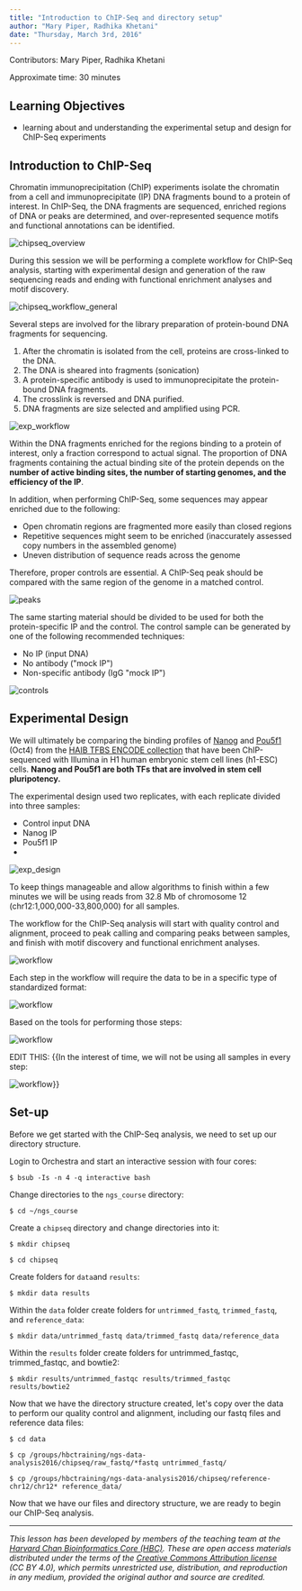 ```yaml
---
title: "Introduction to ChIP-Seq and directory setup"
author: "Mary Piper, Radhika Khetani"
date: "Thursday, March 3rd, 2016"
---
```


Contributors: Mary Piper, Radhika Khetani

Approximate time: 30 minutes

## Learning Objectives

* learning about and understanding the experimental setup and design for ChIP-Seq experiments


## Introduction to ChIP-Seq
Chromatin immunoprecipitation (ChIP) experiments isolate the chromatin from a cell and immunoprecipitate (IP) DNA fragments bound to a protein of interest. In ChIP-Seq, the DNA fragments are sequenced, enriched regions of DNA or peaks are determined, and over-represented sequence motifs and functional annotations can be identified. 

![chipseq_overview](../img/chipseq_overall.png)

During this session we will be performing a complete workflow for ChIP-Seq analysis, starting with experimental design and generation of the raw sequencing reads and ending with functional enrichment analyses and motif discovery.

![chipseq_workflow_general](../img/chipseq_workflow_general.png)

Several steps are involved for the library preparation of protein-bound DNA fragments for sequencing. 

1. After the chromatin is isolated from the cell, proteins are cross-linked to the DNA.
2. The DNA is sheared into fragments (sonication)
3. A protein-specific antibody is used to immunoprecipitate the protein-bound DNA fragments.
4. The crosslink is reversed and DNA purified.
5. DNA fragments are size selected and amplified using PCR.

![exp_workflow](../img/chipseq_experimental_workflow.png)

Within the DNA fragments enriched for the regions binding to a protein of interest, only a fraction correspond to actual signal. The proportion of DNA fragments containing the actual binding site of the protein depends on the **number of active binding sites, the number of starting genomes, and the efficiency of the IP**. 

In addition, when performing ChIP-Seq, some sequences may appear enriched due to the following:

- Open chromatin regions are fragmented more easily than closed regions
- Repetitive sequences might seem to be enriched (inaccurately assessed copy numbers in the assembled genome)
- Uneven distribution of sequence reads across the genome

Therefore, proper controls are essential. A ChIP-Seq peak should be compared with the same region of the genome in a matched control.

![peaks](../img/chipseq_exp_peaks.png)

The same starting material should be divided to be used for both the protein-specific IP and the control. The control sample can be generated by one of the following recommended techniques: 

- No IP (input DNA) 
- No antibody ("mock IP")
- Non-specific antibody (IgG "mock IP")

![controls](../img/chipseq_exp_controls.png)

## Experimental Design

We will ultimately be comparing the binding profiles of  [Nanog](www.nature.com/stemcells/2009/0909/090910/full/stemcells.2009.118.html) and [Pou5f1](www.nature.com/cr/journal/v12/n5/full/7290134a.html) (Oct4) from the [HAIB TFBS ENCODE collection](http://hgdownload.cse.ucsc.edu/goldenpath/hg19/encodeDCC/wgEncodeHaibTfbs/) that have been ChIP-sequenced with Illumina in H1 human embryonic stem cell lines (h1-ESC) cells. **Nanog and Pou5f1 are both TFs that are involved in stem cell pluripotency.**

The experimental design used two replicates, with each replicate divided into three samples:

- Control input DNA
- Nanog IP
- Pou5f1 IP
- 
![exp_design](../img/chipseq_exp_design.png)

To keep things manageable and allow algorithms to finish within a few minutes we will be using reads from 32.8 Mb of chromosome 12 (chr12:1,000,000-33,800,000) for all samples. 

The workflow for the ChIP-Seq analysis will start with quality control and alignment, proceed to peak calling and comparing peaks between samples, and finish with motif discovery and functional enrichment analyses.

![workflow](../img/chipseq_analysis_workflow_gen.png)

Each step in the workflow will require the data to be in a specific type of standardized format:

![workflow](../img/chipseq_analysis_workflow_formats.png)

Based on the tools for performing those steps:

![workflow](../img/chipseq_analysis_workflow_tools.png)

EDIT THIS:
{{In the interest of time, we will not be using all samples in every step:

![workflow](../img/chipseq_analysis_workflow_samples.png)}}

## Set-up

Before we get started with the ChIP-Seq analysis, we need to set up our directory structure.

Login to Orchestra and start an interactive session with four cores:

`$ bsub -Is -n 4 -q interactive bash`

Change directories to the `ngs_course` directory:

`$ cd ~/ngs_course`

Create a `chipseq` directory and change directories into it:

```
$ mkdir chipseq

$ cd chipseq
```

Create folders for `data`and `results`:

`$ mkdir data results`

Within the `data` folder create folders for `untrimmed_fastq`, `trimmed_fastq`, and `reference_data`:

`$ mkdir data/untrimmed_fastq data/trimmed_fastq data/reference_data`

Within the `results` folder create folders for untrimmed_fastqc, trimmed_fastqc, and bowtie2:

`$ mkdir results/untrimmed_fastqc results/trimmed_fastqc results/bowtie2`

Now that we have the directory structure created, let's copy over the data to perform our quality control and alignment, including our fastq files and reference data files:

```
$ cd data

$ cp /groups/hbctraining/ngs-data-analysis2016/chipseq/raw_fastq/*fastq untrimmed_fastq/

$ cp /groups/hbctraining/ngs-data-analysis2016/chipseq/reference-chr12/chr12* reference_data/
```
Now that we have our files and directory structure, we are ready to begin our ChIP-Seq analysis.




















***
*This lesson has been developed by members of the teaching team at the [Harvard Chan Bioinformatics Core (HBC)](http://bioinformatics.sph.harvard.edu/). These are open access materials distributed under the terms of the [Creative Commons Attribution license](https://creativecommons.org/licenses/by/4.0/) (CC BY 4.0), which permits unrestricted use, distribution, and reproduction in any medium, provided the original author and source are credited.*

